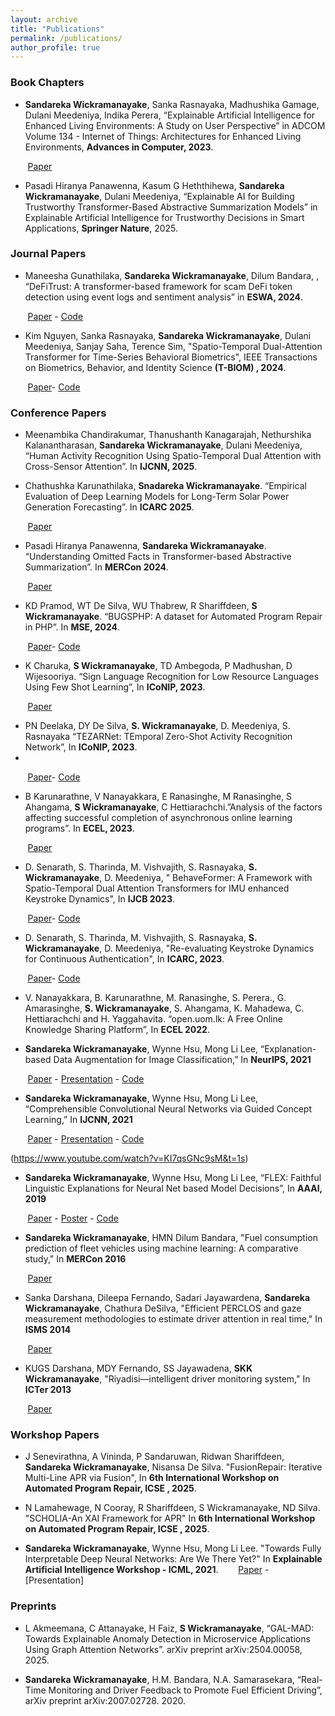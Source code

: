 ```yaml
---
layout: archive
title: "Publications"
permalink: /publications/
author_profile: true
---
```

### Book Chapters
*	**Sandareka Wickramanayake**, Sanka Rasnayaka, Madhushika Gamage, Dulani Meedeniya, Indika Perera, “Explainable Artificial Intelligence for Enhanced Living Environments: A Study on User Perspective” in ADCOM Volume 134 - Internet of Things: Architectures for Enhanced Living Environments, **Advances in Computer, 2023**.

&nbsp;&nbsp;&nbsp;&nbsp;&nbsp;&nbsp; [Paper](https://www.sciencedirect.com/science/article/abs/pii/S0065245823000773)

* Pasadi Hiranya Panawenna, Kasum G Heththihewa, **Sandareka Wickramanayake**, Dulani Meedeniya, “Explainable AI for Building Trustworthy Transformer-Based Abstractive Summarization Models” in Explainable Artificial Intelligence for Trustworthy Decisions in Smart Applications, **Springer Nature**, 2025.

### Journal Papers
*	Maneesha Gunathilaka, **Sandareka Wickramanayake**, Dilum Bandara, , “DeFiTrust: A transformer-based framework for scam DeFi token detection using event logs and sentiment analysis” in **ESWA, 2024**.

&nbsp;&nbsp;&nbsp;&nbsp;&nbsp;&nbsp; [Paper](https://www.sciencedirect.com/science/article/abs/pii/S0957417424007796) - [Code](https://github.com/mdgunathilaka/DeFi_Trust)

*	Kim Nguyen, Sanka Rasnayaka, **Sandareka Wickramanayake**, Dulani Meedeniya, Sanjay Saha, Terence Sim, "Spatio-Temporal Dual-Attention Transformer for Time-Series Behavioral Biometrics", IEEE Transactions on Biometrics, Behavior, and Identity Science **(T-BIOM) , 2024**.

&nbsp;&nbsp;&nbsp;&nbsp;&nbsp;&nbsp; [Paper](https://ieeexplore.ieee.org/document/10510407)- [Code](https://github.com/nganntk/BehaveFormer)

### Conference Papers
*	Meenambika Chandirakumar, Thanushanth Kanagarajah, Nethurshika Kalanantharasan, **Sandareka Wickramanayake**, Dulani Meedeniya, “Human Activity Recognition Using Spatio-Temporal Dual Attention with Cross-Sensor Attention”. In **IJCNN, 2025**.

*	Chathushka Karunathilaka, **Snadareka Wickramanayake**. “Empirical Evaluation of Deep Learning Models for Long-Term Solar Power Generation Forecasting”. In **ICARC 2025**.

&nbsp;&nbsp;&nbsp;&nbsp;&nbsp;&nbsp; [Paper](https://ieeexplore.ieee.org/document/10963278)

*	Pasadi Hiranya Panawenna, **Sandareka Wickramanayake**. “Understanding Omitted Facts in Transformer-based Abstractive Summarization”. In **MERCon 2024**.

&nbsp;&nbsp;&nbsp;&nbsp;&nbsp;&nbsp; [Paper](https://ieeexplore.ieee.org/document/10688628)

*	KD Pramod, WT De Silva, WU Thabrew, R Shariffdeen, **S Wickramanayake**. “BUGSPHP: A dataset for Automated Program Repair in PHP”. In **MSE, 2024**.

&nbsp;&nbsp;&nbsp;&nbsp;&nbsp;&nbsp; [Paper](https://dl.acm.org/doi/10.1145/3643991.3644878)- [Code](https://github.com/EmInReLab/bugsPHP)

*	K Charuka, **S Wickramanayake**, TD Ambegoda, P Madhushan, D Wijesooriya. “Sign Language Recognition for Low Resource Languages Using Few Shot Learning”, In **ICoNIP, 2023**.

&nbsp;&nbsp;&nbsp;&nbsp;&nbsp;&nbsp; [Paper](https://link.springer.com/chapter/10.1007/978-981-99-8141-0_16)

*	PN Deelaka, DY De Silva, **S. Wickramanayake**, D. Meedeniya, S. Rasnayaka “TEZARNet: TEmporal Zero-Shot Activity Recognition Network”, In **ICoNIP, 2023**.
*	
&nbsp;&nbsp;&nbsp;&nbsp;&nbsp;&nbsp; [Paper](https://link.springer.com/chapter/10.1007/978-981-99-8184-7_34)- [Code](https://github.com/nipdep/TEZARNet)

*	B Karunarathne, V Nanayakkara, E Ranasinghe, M Ranasinghe, S Ahangama, **S Wickramanayake**, C Hettiarachchi.”Analysis of the factors affecting successful completion of asynchronous online learning programs”. In **ECEL, 2023**.

&nbsp;&nbsp;&nbsp;&nbsp;&nbsp;&nbsp; [Paper](https://papers.academic-conferences.org/index.php/ecel/article/view/1806)

*	D. Senarath, S. Tharinda, M. Vishvajith, S. Rasnayaka, **S. Wickramanayake**, D. Meedeniya, " BehaveFormer: A Framework with Spatio-Temporal Dual Attention Transformers for IMU enhanced Keystroke Dynamics", In **IJCB 2023**.

&nbsp;&nbsp;&nbsp;&nbsp;&nbsp;&nbsp; [Paper](https://ieeexplore.ieee.org/document/10448997)- [Code](https://github.com/DilshanSenarath/BehaveFormer)

*	D. Senarath, S. Tharinda, M. Vishvajith, S. Rasnayaka, **S. Wickramanayake**, D. Meedeniya, "Re-evaluating Keystroke Dynamics for Continuous Authentication", In **ICARC, 2023**.

&nbsp;&nbsp;&nbsp;&nbsp;&nbsp;&nbsp; [Paper](https://ieeexplore.ieee.org/document/10145743)- [Code](https://github.com/DilshanSenarath/BehaveFormer)

*	V. Nanayakkara, B. Karunarathne, M. Ranasinghe, S. Perera., G. Amarasinghe, **S. Wickramanayake**, S. Ahangama, K. Mahadewa, C. Hettiarachchi and H. Yaggahavita. “open.uom.lk: A Free Online Knowledge Sharing Platform”, In **ECEL 2022**.

*	**Sandareka Wickramanayake**, Wynne Hsu, Mong Li Lee, “Explanation-based Data Augmentation for Image Classification,” In **NeurIPS, 2021**
	
&nbsp;&nbsp;&nbsp;&nbsp;&nbsp;&nbsp; [Paper](https://papers.nips.cc/paper/2021/hash/af3b6a54e9e9338abc54258e3406e485-Abstract.html) - [Presentation](https://recorder-v3.slideslive.com/#/share?share=52116&s=f0a2aefc-b9e7-4a1b-94f7-89d01c0021b6) - [Code](https://www.github.com/sandareka/BRACE)

*	**Sandareka Wickramanayake**, Wynne Hsu, Mong Li Lee, “Comprehensible Convolutional Neural Networks via Guided Concept Learning,” In **IJCNN, 2021**

&nbsp;&nbsp;&nbsp;&nbsp;&nbsp;&nbsp; [Paper](https://ieeexplore.ieee.org/document/9534269) - [Presentation](https://www.youtube.com/watch?v=vK4vti_pUMg&t=40s) - [Code](https://www.github.com/sandareka/CCNN)

(https://www.youtube.com/watch?v=KI7qsGNc9sM&t=1s)
*	**Sandareka Wickramanayake**, Wynne Hsu, Mong Li Lee, “FLEX: Faithful Linguistic Explanations for Neural Net based Model Decisions”, In **AAAI, 2019**

&nbsp;&nbsp;&nbsp;&nbsp;&nbsp;&nbsp; [Paper](https://ojs.aaai.org//index.php/AAAI/article/view/4100) - [Poster](/images/Poster-22Jan.pdf) - [Code](https://www.github.com/sandareka/FLEX) 

* **Sandareka Wickramanayake**, HMN Dilum Bandara, "Fuel consumption prediction of fleet vehicles using machine learning: A comparative study," In **MERCon 2016**

&nbsp;&nbsp;&nbsp;&nbsp;&nbsp;&nbsp; [Paper](https://ieeexplore.ieee.org/abstract/document/7480121)

* Sanka Darshana, Dileepa Fernando, Sadari Jayawardena, **Sandareka Wickramanayake**, Chathura DeSilva, "Efficient PERCLOS and gaze measurement methodologies to estimate driver attention in real time," In **ISMS 2014**

&nbsp;&nbsp;&nbsp;&nbsp;&nbsp;&nbsp; [Paper](https://ieeexplore.ieee.org/abstract/document/7280923)

* KUGS Darshana, MDY Fernando, SS Jayawadena, **SKK Wickramanayake**,  "Riyadisi—intelligent driver monitoring system," In **ICTer 2013**

&nbsp;&nbsp;&nbsp;&nbsp;&nbsp;&nbsp; [Paper](https://ieeexplore.ieee.org/abstract/document/6761200)

### Workshop Papers
* J Senevirathna, A Vininda, P Sandaruwan, Ridwan Shariffdeen, **Sandareka Wickramanayake**, Nisansa De Silva. "FusionRepair: Iterative Multi-Line APR via Fusion", In **6th International Workshop on Automated Program Repair, ICSE , 2025**.

* N Lamahewage, N Cooray, R Shariffdeen, S Wickramanayake, ND Silva. "SCHOLIA-An XAI Framework for APR" In **6th International Workshop on Automated Program Repair, ICSE , 2025**.

* **Sandareka Wickramanayake**, Wynne Hsu, Mong Li Lee. "Towards Fully Interpretable Deep Neural Networks: Are We There Yet?" In **Explainable Artificial Intelligence Workshop - ICML, 2021**.
&nbsp;&nbsp;&nbsp;&nbsp;&nbsp;&nbsp; [Paper](https://arxiv.org/abs/2106.13164) - [Presentation]

### Preprints
* L Akmeemana, C Attanayake, H Faiz, **S Wickramanayake**, “GAL-MAD: Towards Explainable Anomaly Detection in Microservice Applications Using Graph Attention Networks”. arXiv preprint arXiv:2504.00058, 2025.

* **Sandareka Wickramanayake**, H.M. Bandara, N.A. Samarasekara, “Real-Time Monitoring and Driver Feedback to Promote Fuel Efficient Driving”, arXiv preprint arXiv:2007.02728. 2020.



